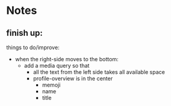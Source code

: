 # Notes

finish up:
- 

things to do/improve:
- when the right-side moves to the bottom:
    - add a media query so that
        - all the text from the left side takes all available space
        - profile-overview is in the center
            - memoji
            - name
            - title

